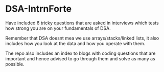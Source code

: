 # DSA-IntrnForte

Have included 6 tricky questions that are asked in interviews which tests how strong you are on your fundamentals of DSA.

Remember that DSA doesnt mea we use arrays/stacks/linked lists, it also includes how you look at the data and how you operate with them.


The repo also includes an index to blogs with coding questions that are important and
hence advised to go through them and solve as many as possible.
